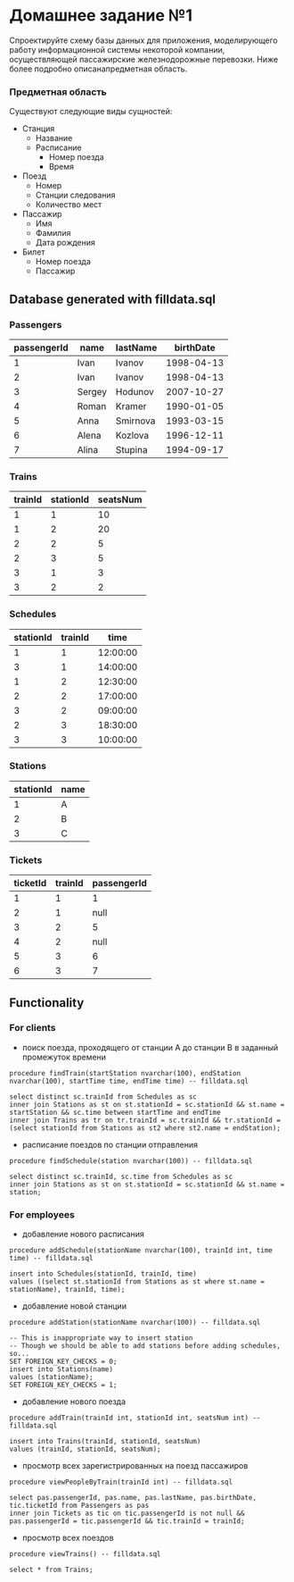 # Домашнее задание №1

Спроектируйте схему базы данных для приложения, моделирующего работу информационной системы некоторой компании, осуществляющей пассажирские железнодорожные перевозки. Ниже более подробно описанапредметная область.

### Предметная область

Существуют следующие виды сущностей:

- Станция
    - Название
    - Расписание
        - Номер поезда
        - Время
- Поезд
    - Номер
    - Станции следования
    - Количество мест
- Пассажир
    - Имя
    - Фамилия
    - Дата рождения
- Билет
    - Номер поезда
    - Пассажир
	
## Database generated with filldata.sql

### Passengers

| passengerId | name | lastName | birthDate |
| --- | --- | --- | --- |
| 1 | Ivan | Ivanov| 1998-04-13 |
| 2 | Ivan | Ivanov| 1998-04-13 |
| 3 | Sergey | Hodunov| 2007-10-27 |
| 4 | Roman | Kramer| 1990-01-05 |
| 5 | Anna | Smirnova| 1993-03-15 |
| 6 | Alena | Kozlova| 1996-12-11 |
| 7 | Alina | Stupina| 1994-09-17 |

### Trains

| trainId | stationId | seatsNum |
| --- | --- | --- |
| 1 | 1 | 10 |
| 1 | 2 | 20 |
| 2 | 2 | 5 |
| 2 | 3 | 5 |
| 3 | 1 | 3 |
| 3 | 2 | 2 |

### Schedules

| stationId | trainId | time |
| --- | --- | --- |
| 1 | 1 | 12:00:00 |
| 3 | 1 | 14:00:00 |
| 1 | 2 | 12:30:00 |
| 2 | 2 | 17:00:00 |
| 3 | 2 | 09:00:00 |
| 2 | 3 | 18:30:00 |
| 3 | 3 | 10:00:00 |

### Stations

| stationId | name |
| --- | --- |
| 1 | A |
| 2 | B |
| 3 | C |

### Tickets

| ticketId | trainId | passengerId |
| --- | --- | --- |
| 1| 1 | 1 |
| 2| 1 | null |
| 3| 2 | 5 |
| 4| 2 | null |
| 5| 3 | 6 |
| 6| 3 | 7 |

## Functionality

### For clients

- поиск поезда, проходящего от станции A до станции B в заданный промежуток времени

```
procedure findTrain(startStation nvarchar(100), endStation nvarchar(100), startTime time, endTime time) -- filldata.sql

select distinct sc.trainId from Schedules as sc 
inner join Stations as st on st.stationId = sc.stationId && st.name = startStation && sc.time between startTime and endTime
inner join Trains as tr on tr.trainId = sc.trainId && tr.stationId = (select stationId from Stations as st2 where st2.name = endStation);
```

- расписание поездов по станции отправления

```
procedure findSchedule(station nvarchar(100)) -- filldata.sql

select distinct sc.trainId, sc.time from Schedules as sc
inner join Stations as st on st.stationId = sc.stationId && st.name = station;
```

### For employees

- добавление нового расписания

```
procedure addSchedule(stationName nvarchar(100), trainId int, time time) -- filldata.sql

insert into Schedules(stationId, trainId, time)
values ((select st.stationId from Stations as st where st.name = stationName), trainId, time);
```

- добавление новой станции

```
procedure addStation(stationName nvarchar(100)) -- filldata.sql

-- This is inappropriate way to insert station
-- Though we should be able to add stations before adding schedules, so...
SET FOREIGN_KEY_CHECKS = 0;
insert into Stations(name)
values (stationName);
SET FOREIGN_KEY_CHECKS = 1;
```

- добавление нового поезда

```
procedure addTrain(trainId int, stationId int, seatsNum int) -- filldata.sql

insert into Trains(trainId, stationId, seatsNum)
values (trainId, stationId, seatsNum);
```

- просмотр всех зарегистрированных на поезд пассажиров

```
procedure viewPeopleByTrain(trainId int) -- filldata.sql

select pas.passengerId, pas.name, pas.lastName, pas.birthDate, tic.ticketId from Passengers as pas
inner join Tickets as tic on tic.passengerId is not null && pas.passengerId = tic.passengerId && tic.trainId = trainId;
```

- просмотр всех поездов

```
procedure viewTrains() -- filldata.sql

select * from Trains;
```
